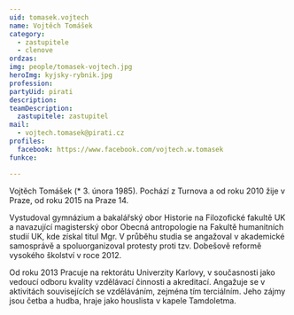 ```yaml
---
uid: tomasek.vojtech
name: Vojtěch Tomášek
category:
  - zastupitele
  - clenove
ordzas: 
img: people/tomasek-vojtech.jpg
heroImg: kyjsky-rybnik.jpg
profession: 
partyUid: pirati
description: 
teamDescription:
  zastupitele: zastupitel
mail:
  - vojtech.tomasek@pirati.cz
profiles:
  facebook: https://www.facebook.com/vojtech.w.tomasek
funkce:

---
```


Vojtěch Tomášek (* 3. února 1985). Pochází z Turnova a od roku 2010 žije v Praze, od roku 2015 na Praze 14.

Vystudoval gymnázium a bakalářský obor Historie na Filozofické fakultě UK a navazující magisterský obor Obecná antropologie na Fakultě humanitních studií UK, kde získal titul Mgr. V průběhu studia se angažoval v akademické samosprávě a spoluorganizoval protesty proti tzv. Dobešově reformě vysokého školství v roce 2012.

Od roku 2013 Pracuje na rektorátu Univerzity Karlovy, v současnosti jako vedoucí odboru kvality vzdělávací činnosti a akreditací.
Angažuje se v aktivitách souvisejících se vzděláváním, zejména tím terciálním. Jeho zájmy jsou četba a hudba, hraje jako houslista v kapele Tamdoletma.
